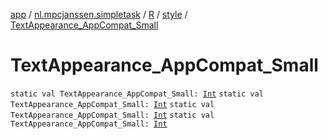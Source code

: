 [app](../../../index.md) / [nl.mpcjanssen.simpletask](../../index.md) / [R](../index.md) / [style](index.md) / [TextAppearance_AppCompat_Small](.)

# TextAppearance_AppCompat_Small

`static val TextAppearance_AppCompat_Small: `[`Int`](https://kotlinlang.org/api/latest/jvm/stdlib/kotlin/-int/index.html)
`static val TextAppearance_AppCompat_Small: `[`Int`](https://kotlinlang.org/api/latest/jvm/stdlib/kotlin/-int/index.html)
`static val TextAppearance_AppCompat_Small: `[`Int`](https://kotlinlang.org/api/latest/jvm/stdlib/kotlin/-int/index.html)
`static val TextAppearance_AppCompat_Small: `[`Int`](https://kotlinlang.org/api/latest/jvm/stdlib/kotlin/-int/index.html)